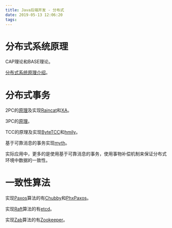 ```yaml
---
title: Java后端开发 - 分布式
date: 2019-05-13 12:06:20
tags:
---
```


# 分布式系统原理

CAP理论和BASE理论。

[分布式系统原理介绍](http://blog.sciencenet.cn/home.php?mod=attachment&id=31413)。

# 分布式事务

2PC的[原理](https://en.wikipedia.org/wiki/Two-phase_commit_protocol)及实现[Raincat](https://github.com/yu199195/Raincat)和[XA](https://en.wikipedia.org/wiki/X/Open_XA)。

3PC的[原理](https://en.wikipedia.org/wiki/Three-phase_commit_protocol)。

TCC的原理及实现[ByteTCC](https://github.com/liuyangming/ByteTCC)和[hmily](https://github.com/yu199195/hmily)。

基于可靠消息的事务实现[myth](https://github.com/yu199195/myth)。

实际应用中，更多的是使用基于可靠消息的事务，使用事物补偿机制来保证分布式环境中数据的一致性。

# 一致性算法

实现[Paxos](https://lamport.azurewebsites.net/pubs/paxos-simple.pdf)算法的有[Chubby](https://static.googleusercontent.com/media/research.google.com/en//archive/chubby-osdi06.pdf)和[PhxPaxos](https://github.com/Tencent/phxpaxos)。

实现[Raft](https://www.infoq.cn/article/raft-paper)算法的有[etcd](https://github.com/etcd-io/etcd)。

实现[Zab]()算法的有[Zookeeper](https://github.com/apache/zookeeper)。

